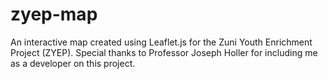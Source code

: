 # zyep-map
An interactive map created using Leaflet.js for the Zuni Youth Enrichment Project (ZYEP). Special thanks to Professor Joseph Holler for including me as a developer on this project.
